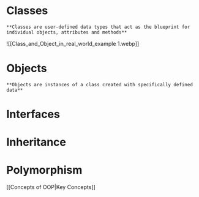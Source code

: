 # Сlasses
	**Classes are user-defined data types that act as the blueprint for individual objects, attributes and methods**
	
![[Class_and_Object_in_real_world_example 1.webp]]
# Objects
	**Objects are instances of a class created with specifically defined data**
# Interfaces
# Inheritance
# Polymorphism

[[Concepts of OOP|Key Concepts]]